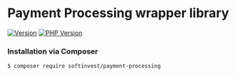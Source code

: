 # Payment Processing wrapper library

[![Version](http://img.shields.io/packagist/v/softinvest/payment-processing.svg?style=flat)](https://packagist.org/packages/softinvest/payment-processing) [![PHP Version](http://img.shields.io/badge/php-8.0+-ff69b4.svg)](https://packagist.org/packages/softinvest/payment-processing)


### Installation via Composer

``` bash
$ composer require softinvest/payment-processing
```
